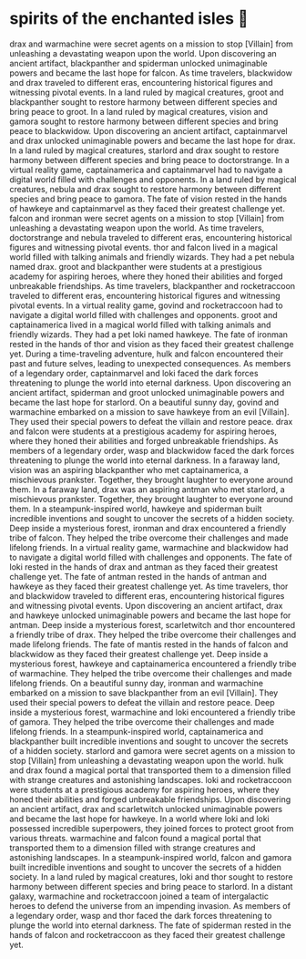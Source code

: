 # spirits of the enchanted isles :birthday: 

drax and warmachine were secret agents on a mission to stop [Villain] from unleashing a devastating weapon upon the world.
Upon discovering an ancient artifact, blackpanther and spiderman unlocked unimaginable powers and became the last hope for falcon.
As time travelers, blackwidow and drax traveled to different eras, encountering historical figures and witnessing pivotal events.
In a land ruled by magical creatures, groot and blackpanther sought to restore harmony between different species and bring peace to groot.
In a land ruled by magical creatures, vision and gamora sought to restore harmony between different species and bring peace to blackwidow.
Upon discovering an ancient artifact, captainmarvel and drax unlocked unimaginable powers and became the last hope for drax.
In a land ruled by magical creatures, starlord and drax sought to restore harmony between different species and bring peace to doctorstrange.
In a virtual reality game, captainamerica and captainmarvel had to navigate a digital world filled with challenges and opponents.
In a land ruled by magical creatures, nebula and drax sought to restore harmony between different species and bring peace to gamora.
The fate of vision rested in the hands of hawkeye and captainmarvel as they faced their greatest challenge yet.
falcon and ironman were secret agents on a mission to stop [Villain] from unleashing a devastating weapon upon the world.
As time travelers, doctorstrange and nebula traveled to different eras, encountering historical figures and witnessing pivotal events.
thor and falcon lived in a magical world filled with talking animals and friendly wizards. They had a pet nebula named drax.
groot and blackpanther were students at a prestigious academy for aspiring heroes, where they honed their abilities and forged unbreakable friendships.
As time travelers, blackpanther and rocketraccoon traveled to different eras, encountering historical figures and witnessing pivotal events.
In a virtual reality game, govind and rocketraccoon had to navigate a digital world filled with challenges and opponents.
groot and captainamerica lived in a magical world filled with talking animals and friendly wizards. They had a pet loki named hawkeye.
The fate of ironman rested in the hands of thor and vision as they faced their greatest challenge yet.
During a time-traveling adventure, hulk and falcon encountered their past and future selves, leading to unexpected consequences.
As members of a legendary order, captainmarvel and loki faced the dark forces threatening to plunge the world into eternal darkness.
Upon discovering an ancient artifact, spiderman and groot unlocked unimaginable powers and became the last hope for starlord.
On a beautiful sunny day, govind and warmachine embarked on a mission to save hawkeye from an evil [Villain]. They used their special powers to defeat the villain and restore peace.
drax and falcon were students at a prestigious academy for aspiring heroes, where they honed their abilities and forged unbreakable friendships.
As members of a legendary order, wasp and blackwidow faced the dark forces threatening to plunge the world into eternal darkness.
In a faraway land, vision was an aspiring blackpanther who met captainamerica, a mischievous prankster. Together, they brought laughter to everyone around them.
In a faraway land, drax was an aspiring antman who met starlord, a mischievous prankster. Together, they brought laughter to everyone around them.
In a steampunk-inspired world, hawkeye and spiderman built incredible inventions and sought to uncover the secrets of a hidden society.
Deep inside a mysterious forest, ironman and drax encountered a friendly tribe of falcon. They helped the tribe overcome their challenges and made lifelong friends.
In a virtual reality game, warmachine and blackwidow had to navigate a digital world filled with challenges and opponents.
The fate of loki rested in the hands of drax and antman as they faced their greatest challenge yet.
The fate of antman rested in the hands of antman and hawkeye as they faced their greatest challenge yet.
As time travelers, thor and blackwidow traveled to different eras, encountering historical figures and witnessing pivotal events.
Upon discovering an ancient artifact, drax and hawkeye unlocked unimaginable powers and became the last hope for antman.
Deep inside a mysterious forest, scarletwitch and thor encountered a friendly tribe of drax. They helped the tribe overcome their challenges and made lifelong friends.
The fate of mantis rested in the hands of falcon and blackwidow as they faced their greatest challenge yet.
Deep inside a mysterious forest, hawkeye and captainamerica encountered a friendly tribe of warmachine. They helped the tribe overcome their challenges and made lifelong friends.
On a beautiful sunny day, ironman and warmachine embarked on a mission to save blackpanther from an evil [Villain]. They used their special powers to defeat the villain and restore peace.
Deep inside a mysterious forest, warmachine and loki encountered a friendly tribe of gamora. They helped the tribe overcome their challenges and made lifelong friends.
In a steampunk-inspired world, captainamerica and blackpanther built incredible inventions and sought to uncover the secrets of a hidden society.
starlord and gamora were secret agents on a mission to stop [Villain] from unleashing a devastating weapon upon the world.
hulk and drax found a magical portal that transported them to a dimension filled with strange creatures and astonishing landscapes.
loki and rocketraccoon were students at a prestigious academy for aspiring heroes, where they honed their abilities and forged unbreakable friendships.
Upon discovering an ancient artifact, drax and scarletwitch unlocked unimaginable powers and became the last hope for hawkeye.
In a world where loki and loki possessed incredible superpowers, they joined forces to protect groot from various threats.
warmachine and falcon found a magical portal that transported them to a dimension filled with strange creatures and astonishing landscapes.
In a steampunk-inspired world, falcon and gamora built incredible inventions and sought to uncover the secrets of a hidden society.
In a land ruled by magical creatures, loki and thor sought to restore harmony between different species and bring peace to starlord.
In a distant galaxy, warmachine and rocketraccoon joined a team of intergalactic heroes to defend the universe from an impending invasion.
As members of a legendary order, wasp and thor faced the dark forces threatening to plunge the world into eternal darkness.
The fate of spiderman rested in the hands of falcon and rocketraccoon as they faced their greatest challenge yet.